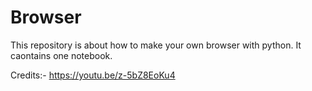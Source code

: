 # Browser
This repository is about how to make your own browser with python. It caontains one notebook.

Credits:-
https://youtu.be/z-5bZ8EoKu4
